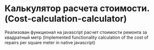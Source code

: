 # Калькулятор расчета стоимости.(Cost-calculation-calculator)
Реализован функционал на javascript расчет стоимости ремонта за квадратный метр (Implemented functionality calculation of the cost of repairs per square meter in native javascript)
